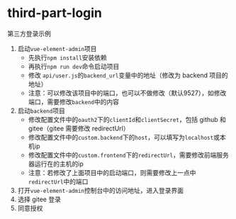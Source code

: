 # third-part-login
第三方登录示例


1. 启动`vue-element-admin`项目
    + 先执行`npm install`安装依赖
    + 再执行`npm run dev`命令启动项目
    + 修改 `api/user.js`的`backend_url`变量中的地址（修改为 backend 项目的地址）
    + 注意：可以修改该项目中的端口，也可以不做修改（默认9527），如修改端口，需要修改`backend`中的内容
2. 启动`backend`项目
   + 修改配置文件中的`oauth2`下的`clientId`和`clientSecret`，包括 github 和 gitee（gitee 需要修改 redirectUrl）
   + 修改配置文件中的`custom.backend`下的`host`，可以填写为`localhost`或本机ip
   + 修改配置文件中的`custom.frontend`下的`redirectUrl`，需要修改前端服务器运行在的主机的ip
   + 注意：若修改了上面项目中的启动端口，则需要修改上一点中`redirectUrl`中的端口
3. 打开`vue-element-admin`控制台中的访问地址，进入登录界面
4. 选择 gitee 登录
5. 同意授权
